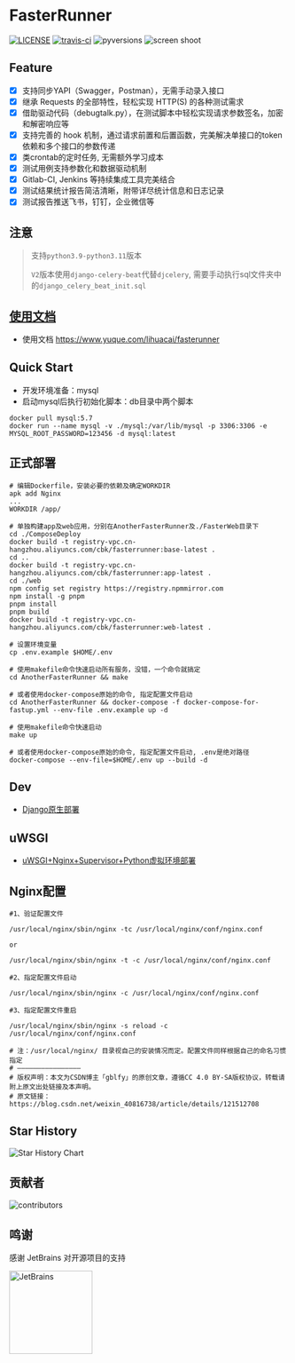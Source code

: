 # FasterRunner

[![LICENSE](https://img.shields.io/github/license/HttpRunner/FasterRunner.svg)](https://github.com/HttpRunner/FasterRunner/blob/master/LICENSE)
[![travis-ci](https://travis-ci.org/HttpRunner/FasterRunner.svg?branch=master)](https://travis-ci.org/HttpRunner/FasterRunner)
![pyversions](https://img.shields.io/pypi/pyversions/Django.svg)
![screen shoot](https://cdn.jsdelivr.net/gh/lihuacai168/images/img/project_detail.png)

## Feature

- [X] 支持同步YAPI（Swagger，Postman），无需手动录入接口
- [X] 继承 Requests 的全部特性，轻松实现 HTTP(S) 的各种测试需求
- [X]  借助驱动代码（debugtalk.py），在测试脚本中轻松实现请求参数签名，加密和解密响应等
- [X]  支持完善的 hook 机制，通过请求前置和后置函数，完美解决单接口的token依赖和多个接口的参数传递
- [X]  类crontab的定时任务, 无需额外学习成本
- [X]  测试用例支持参数化和数据驱动机制
- [X]  Gitlab-CI, Jenkins 等持续集成工具完美结合
- [X]  测试结果统计报告简洁清晰，附带详尽统计信息和日志记录
- [X]  测试报告推送飞书，钉钉，企业微信等

## 注意

> 支持`python3.9-python3.11`版本
>
> `V2`版本使用`django-celery-beat`代替`djcelery`, 需要手动执行sql文件夹中的`django_celery_beat_init.sql`

## [使用文档](https://www.yuque.com/lihuacai/fasterunner)

- 使用文档 <https://www.yuque.com/lihuacai/fasterunner>

## Quick Start

- 开发环境准备：mysql
- 启动mysql后执行初始化脚本：db目录中两个脚本

```shell
docker pull mysql:5.7
docker run --name mysql -v ./mysql:/var/lib/mysql -p 3306:3306 -e MYSQL_ROOT_PASSWORD=123456 -d mysql:latest
```

## 正式部署

```shell
# 编辑Dockerfile，安装必要的依赖及确定WORKDIR
apk add Nginx
...
WORKDIR /app/
```

```shell
# 单独构建app及web应用，分别在AnotherFasterRunner及./FasterWeb目录下
cd ./ComposeDeploy
docker build -t registry-vpc.cn-hangzhou.aliyuncs.com/cbk/fasterrunner:base-latest .
cd ..
docker build -t registry-vpc.cn-hangzhou.aliyuncs.com/cbk/fasterrunner:app-latest .
cd ./web
npm config set registry https://registry.npmmirror.com
npm install -g pnpm
pnpm install
pnpm build
docker build -t registry-vpc.cn-hangzhou.aliyuncs.com/cbk/fasterrunner:web-latest .
```

```shell
# 设置环境变量
cp .env.example $HOME/.env

# 使用makefile命令快速启动所有服务，没错，一个命令就搞定
cd AnotherFasterRunner && make

# 或者使用docker-compose原始的命令, 指定配置文件启动
cd AnotherFasterRunner && docker-compose -f docker-compose-for-fastup.yml --env-file .env.example up -d
```

```shell
# 使用makefile命令快速启动
make up

# 或者使用docker-compose原始的命令, 指定配置文件启动, .env是绝对路径
docker-compose --env-file=$HOME/.env up --build -d
```

## Dev

- [Django原生部署](https://www.jianshu.com/p/e26ccc21ddf2)

## uWSGI

- [uWSGI+Nginx+Supervisor+Python虚拟环境部署](https://www.jianshu.com/p/577a966b0998)

## Nginx配置

```shell
#1、验证配置文件

/usr/local/nginx/sbin/nginx -tc /usr/local/nginx/conf/nginx.conf

or

/usr/local/nginx/sbin/nginx -t -c /usr/local/nginx/conf/nginx.conf

#2、指定配置文件启动

/usr/local/nginx/sbin/nginx -c /usr/local/nginx/conf/nginx.conf

#3、指定配置文件重启

/usr/local/nginx/sbin/nginx -s reload -c /usr/local/nginx/conf/nginx.conf

# 注：/usr/local/nginx/ 目录视自己的安装情况而定。配置文件同样根据自己的命名习惯指定
# ————————————————
# 版权声明：本文为CSDN博主「gblfy」的原创文章，遵循CC 4.0 BY-SA版权协议，转载请附上原文出处链接及本声明。
# 原文链接：https://blog.csdn.net/weixin_40816738/article/details/121512708
```

## Star History

![Star History Chart](https://api.star-history.com/svg?repos=lihuacai168/AnotherFasterRunner&type=Date)

## 贡献者

![![contributors](https://github.com/lihuacai168/AnotherFasterRunner/graphs/contributors)](https://contrib.rocks/image?repo=lihuacai168/AnotherFasterRunner)

## 鸣谢

感谢 JetBrains 对开源项目的支持

<a href="https://jb.gg/OpenSourceSupport">
  <img src="https://user-images.githubusercontent.com/8643542/160519107-199319dc-e1cf-4079-94b7-01b6b8d23aa6.png" align="left" height="150" width="150" alt="JetBrains">
</a>
